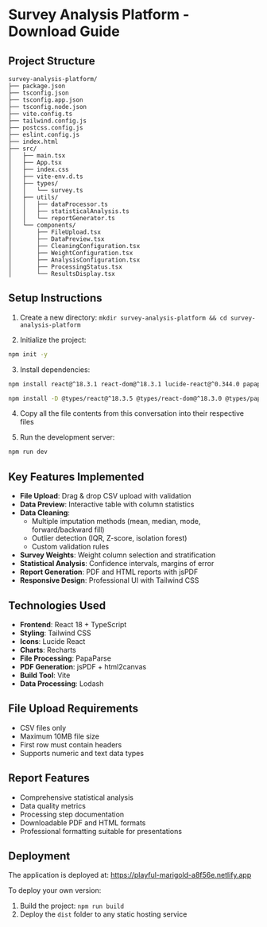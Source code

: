 # Survey Analysis Platform - Download Guide

## Project Structure
```
survey-analysis-platform/
├── package.json
├── tsconfig.json
├── tsconfig.app.json
├── tsconfig.node.json
├── vite.config.ts
├── tailwind.config.js
├── postcss.config.js
├── eslint.config.js
├── index.html
├── src/
│   ├── main.tsx
│   ├── App.tsx
│   ├── index.css
│   ├── vite-env.d.ts
│   ├── types/
│   │   └── survey.ts
│   ├── utils/
│   │   ├── dataProcessor.ts
│   │   ├── statisticalAnalysis.ts
│   │   └── reportGenerator.ts
│   └── components/
│       ├── FileUpload.tsx
│       ├── DataPreview.tsx
│       ├── CleaningConfiguration.tsx
│       ├── WeightConfiguration.tsx
│       ├── AnalysisConfiguration.tsx
│       ├── ProcessingStatus.tsx
│       └── ResultsDisplay.tsx
```

## Setup Instructions

1. Create a new directory: `mkdir survey-analysis-platform && cd survey-analysis-platform`

2. Initialize the project:
```bash
npm init -y
```

3. Install dependencies:
```bash
npm install react@^18.3.1 react-dom@^18.3.1 lucide-react@^0.344.0 papaparse@^5.5.3 react-dropzone@^14.3.8 recharts@^3.1.2 jspdf@^3.0.1 html2canvas@^1.4.1 lodash@^4.17.21

npm install -D @types/react@^18.3.5 @types/react-dom@^18.3.0 @types/papaparse@^5.3.16 @types/lodash@^4.17.20 @vitejs/plugin-react@^4.3.1 vite@^5.4.2 typescript@^5.5.3 tailwindcss@^3.4.1 autoprefixer@^10.4.18 postcss@^8.4.35 eslint@^9.9.1 typescript-eslint@^8.3.0 @eslint/js@^9.9.1 eslint-plugin-react-hooks@^5.1.0-rc.0 eslint-plugin-react-refresh@^0.4.11 globals@^15.9.0
```

4. Copy all the file contents from this conversation into their respective files

5. Run the development server:
```bash
npm run dev
```

## Key Features Implemented

- **File Upload**: Drag & drop CSV upload with validation
- **Data Preview**: Interactive table with column statistics
- **Data Cleaning**: 
  - Multiple imputation methods (mean, median, mode, forward/backward fill)
  - Outlier detection (IQR, Z-score, isolation forest)
  - Custom validation rules
- **Survey Weights**: Weight column selection and stratification
- **Statistical Analysis**: Confidence intervals, margins of error
- **Report Generation**: PDF and HTML reports with jsPDF
- **Responsive Design**: Professional UI with Tailwind CSS

## Technologies Used

- **Frontend**: React 18 + TypeScript
- **Styling**: Tailwind CSS
- **Icons**: Lucide React
- **Charts**: Recharts
- **File Processing**: PapaParse
- **PDF Generation**: jsPDF + html2canvas
- **Build Tool**: Vite
- **Data Processing**: Lodash

## File Upload Requirements

- CSV files only
- Maximum 10MB file size
- First row must contain headers
- Supports numeric and text data types

## Report Features

- Comprehensive statistical analysis
- Data quality metrics
- Processing step documentation
- Downloadable PDF and HTML formats
- Professional formatting suitable for presentations

## Deployment

The application is deployed at: https://playful-marigold-a8f56e.netlify.app

To deploy your own version:
1. Build the project: `npm run build`
2. Deploy the `dist` folder to any static hosting service